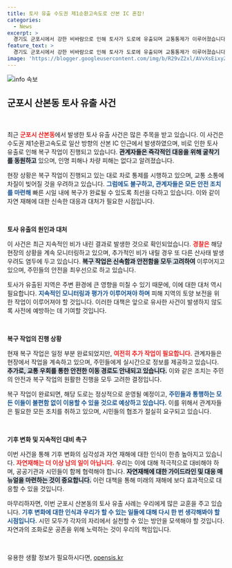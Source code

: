 ```yaml
---
title: 토사 유출 수도권 제1순환고속도로 산본 IC 혼잡!
categories:
  - News
excerpt: >
  경기도 군포시에서 강한 비바람으로 인해 토사가 도로에 유출되며 교통통제가 이루어졌습니다. 관계자들은 굴착기를 동원해 복구작업을 진행 중이며, 인명 피해는 없다고 합니다. 도로 상황은 계속해서 주의가 필요합니다!
feature_text: >
  경기도 군포시에서 강한 비바람으로 인해 토사가 도로에 유출되며 교통통제가 이루어졌습니다. 관계자들은 굴착기를 동원해 복구작업을 진행 중이며, 인명 피해는 없다고 합니다. 도로 상황은 계속해서 주의가 필요합니다!
image: 'https://blogger.googleusercontent.com/img/b/R29vZ2xl/AVvXsEixyZcFfHzMRdzZMjFBmAUKJYCLCGyLL1o632UiGVXcaFdKo_bkvkuCioo0uUKlGfBVcT3P84aROyZIXSBEx3Aw5nCQ3pTgDom1WDC4m8eifvWiAmWEEVb4x6G_l8C0QH225ldMjyaFvpxGEBGNO37VmDTDMHGhJPq73UglMfDca1-0aw/s1600/blogspot.png'
---
```


<p><img src="https://blogger.googleusercontent.com/img/b/R29vZ2xl/AVvXsEixyZcFfHzMRdzZMjFBmAUKJYCLCGyLL1o632UiGVXcaFdKo_bkvkuCioo0uUKlGfBVcT3P84aROyZIXSBEx3Aw5nCQ3pTgDom1WDC4m8eifvWiAmWEEVb4x6G_l8C0QH225ldMjyaFvpxGEBGNO37VmDTDMHGhJPq73UglMfDca1-0aw/s1600/blogspot.png" alt="info 속보" /></p>

<h2 data-ke-size="size26">군포시 산본동 토사 유출 사건</h2>

<p data-ke-size="size16">&nbsp;</p>

<p>최근 <b><span style="color: #ee2323;">군포시 산본동</span></b>에서 발생한 토사 유출 사건은 많은 주목을 받고 있습니다. 이 사건은 수도권 제1순환고속도로 일산 방향의 산본 IC 인근에서 발생하였으며, 비로 인한 토사 유출로 인해 복구 작업이 진행되고 있습니다. <b><span style="background-color: #21538527;">관계자들은 즉각적인 대응을 위해 굴착기를 동원하고</span></b> 있으며, 인명 피해나 차량 피해는 없다고 알려졌습니다. </p>

<p>현장 상황은 복구 작업이 진행되고 있는 대로 차로 통제를 시행하고 있으며, 교통 소통에 차질이 빚어질 것을 우려하고 있습니다. <b><span style="color: #1a5490;">그럼에도 불구하고, 관계자들은 모든 안전 조치를 마련해</span></b> 빠른 시일 내에 복구가 완료될 수 있도록 최선을 다하고 있습니다. 이와 같이 자연 재해에 대한 신속한 대응과 대처가 필요한 시점입니다.</p>

<p data-ke-size="size16">&nbsp;</p>

<p><b>토사 유출의 원인과 대처</b></p>

<p>이 사건은 최근 지속적인 비가 내린 결과로 발생한 것으로 확인되었습니다. <b><span style="color: #ee2323;">경찰은</span></b> 해당 현장의 상황을 계속 모니터링하고 있으며, 추가적인 비가 내릴 경우 또 다른 산사태 발생 우려도 염두에 두고 있습니다. <b><span style="background-color: #21538527;">복구 작업은 신속함과 안전함을 모두 고려하여</span></b> 이루어지고 있으며, 주민들의 안전을 최우선으로 하고 있습니다.</p>

<p>토사가 유출된 지역은 주변 환경에 큰 영향을 미칠 수 있기 때문에, 이에 대한 대처 역시 필요합니다. <b><span style="color: #1a5490;">지속적인 모니터링과 평가가 이루어져야 하며</span></b> 피해 지역의 토양 보전을 위한 작업이 이루어져야 할 것입니다. 이러한 대책은 앞으로 유사한 사건이 발생하지 않도록 사전에 예방하는 데 기여할 것입니다.</p>

<p data-ke-size="size16">&nbsp;</p>

<p><b>복구 작업의 진행 상황</b></p>

<p>현재 복구 작업은 일정 부분 완료되었지만, <b><span style="color: #ee2323;">여전히 추가 작업이 필요합니다.</span></b> 관계자들은 현장에서 작업을 계속하고 있으며, 주민들에게 실시간으로 정보를 제공하고 있습니다. <b><span style="background-color: #21538527;">추가로, 교통 우회를 통한 안전한 이동 경로도 안내되고 있습니다.</span></b> 이와 같은 조치는 주민의 안전과 복구 작업의 원활한 진행을 모두 고려한 결정입니다.</p>

<p>복구 작업이 완료되면, 해당 도로는 정상적으로 운영될 예정이고, <b><span style="color: #1a5490;">주민들과 통행하는 모든 이들이 불편함 없이 이용할 수 있을 것으로 예상하고 있습니다.</span></b> 이를 위해서 관계자들은 필요한 모든 조치를 취하고 있으며, 시민들의 협조가 절실히 요구되고 있습니다.</p>

<p data-ke-size="size16">&nbsp;</p>

<p><b>기후 변화 및 지속적인 대비 촉구</b></p>

<p>이번 사건을 통해 기후 변화의 심각성과 자연 재해에 대한 인식이 한층 높아지고 있습니다. <b><span style="color: #ee2323;">자연재해는 더 이상 남의 일이 아닙니다.</span></b> 우리는 이에 대해 적극적으로 대비해야 하며, 공공기관과 시민들이 함께 협력해야 합니다. <b><span style="background-color: #21538527;">자연재해에 대한 가이드라인 및 대응 매뉴얼을 마련하는 것이 중요합니다.</span></b> 이런 대책을 통해 미래의 재해에 보다 효과적으로 대응할 수 있을 것입니다.</p>

<p>마무리하자면, 이번 군포시 산본동의 토사 유출 사례는 우리에게 많은 교훈을 주고 있습니다. <b><span style="color: #1a5490;">기후 변화에 대한 인식과 우리가 할 수 있는 일들에 대해 다시 한 번 생각해봐야 할 시점입니다.</span></b> 시민 모두가 각자의 자리에서 실천할 수 있는 방안을 모색해야 할 것입니다. 자연과의 조화로운 공존을 위해 노력하는 것이 우리의 책임입니다.</p>

<p data-ke-size="size16">&nbsp;</p>
유용한 생활 정보가 필요하시다면, <a href="https://opensis.kr" rel="dofollow">opensis.kr</a>


